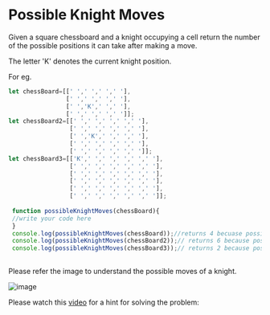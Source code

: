 # Possible Knight Moves

Given a square chessboard and a knight occupying a cell return the number of the possible positions it can take after making a move.

The letter 'K' denotes the current knight position.

For eg.
```js
let chessBoard=[[' ',' ',' ',' '],
                [' ',' ',' ',' '],
                [' ','K',' ',' '],
                [' ',' ',' ',' ']];
let chessBoard2=[[' ',' ',' ',' ',' '],
                 [' ',' ',' ',' ',' '],
                 [' ','K',' ',' ',' '],
                 [' ',' ',' ',' ',' '],
                 [' ',' ',' ',' ',' ']];
let chessBoard3=[['K',' ',' ',' ',' ',' '],
                 [' ',' ',' ',' ',' ',' '],
                 [' ',' ',' ',' ',' ',' '],
                 [' ',' ',' ',' ',' ',' '],
                 [' ',' ',' ',' ',' ',' '],
                 [' ',' ',' ',' ',' ',' ']];
             
 function possibleKnightMoves(chessBoard){
 //write your code here
 }
 console.log(possibleKnightMoves(chessBoard));//returns 4 becuase possible moves are[[0,0],[0,2],[1,3],[3,3]];
 console.log(possibleKnightMoves(chessBoard2));// returns 6 because possible moves are[[0,0],[0,2],[1,3],[3,3],[4,0],[4,2]];
 console.log(possibleKnightMoves(chessBoard3));// returns 2 because possible moves are [[2,1],[1,2]]
 
```
Please refer the image to understand the possible moves of a knight.

![image](https://i.imgur.com/1pv0Ye3.jpg)


Please watch this [video](https://youtu.be/m9DWEa6YvpQ) for a hint for solving the problem:

